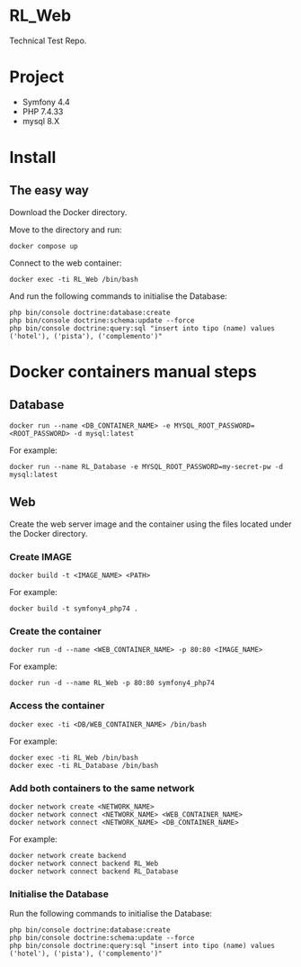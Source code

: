 # RL_Web
Technical Test Repo.

# Project
- Symfony 4.4
- PHP 7.4.33
- mysql 8.X

# Install
## The easy way 
Download the Docker directory.

Move to the directory and run:

    docker compose up

Connect to the web container:

    docker exec -ti RL_Web /bin/bash

And run the following commands to initialise the Database:

    php bin/console doctrine:database:create
    php bin/console doctrine:schema:update --force
    php bin/console doctrine:query:sql "insert into tipo (name) values ('hotel'), ('pista'), ('complemento')"


# Docker containers manual steps
## Database
    docker run --name <DB_CONTAINER_NAME> -e MYSQL_ROOT_PASSWORD=<ROOT_PASSWORD> -d mysql:latest

For example:

    docker run --name RL_Database -e MYSQL_ROOT_PASSWORD=my-secret-pw -d mysql:latest


## Web
Create the web server image and the container using the files located under the Docker directory.

### Create IMAGE
    docker build -t <IMAGE_NAME> <PATH>

For example:

    docker build -t symfony4_php74 .

### Create the container
    docker run -d --name <WEB_CONTAINER_NAME> -p 80:80 <IMAGE_NAME>

For example:

    docker run -d --name RL_Web -p 80:80 symfony4_php74


### Access the container
    docker exec -ti <DB/WEB_CONTAINER_NAME> /bin/bash

For example:

    docker exec -ti RL_Web /bin/bash
    docker exec -ti RL_Database /bin/bash

### Add both containers to the same network

    docker network create <NETWORK_NAME>
    docker network connect <NETWORK_NAME> <WEB_CONTAINER_NAME>
    docker network connect <NETWORK_NAME> <DB_CONTAINER_NAME>

For example:
    
    docker network create backend
    docker network connect backend RL_Web
    docker network connect backend RL_Database

### Initialise the Database
Run the following commands to initialise the Database:

    php bin/console doctrine:database:create
    php bin/console doctrine:schema:update --force
    php bin/console doctrine:query:sql "insert into tipo (name) values ('hotel'), ('pista'), ('complemento')"

